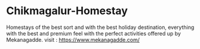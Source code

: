 # Chikmagalur-Homestay
Homestays of the best sort and with the best holiday destination, everything with the best and premium feel with the perfect activities offered up by Mekanagadde.  visit : https://www.mekanagadde.com/
